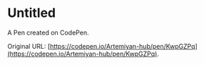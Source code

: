 # Untitled

A Pen created on CodePen.

Original URL: [https://codepen.io/Artemiyan-hub/pen/KwpGZPq](https://codepen.io/Artemiyan-hub/pen/KwpGZPq).

